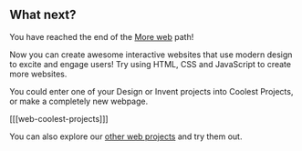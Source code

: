 ## What next?

You have reached the end of the [More web](https://projects.raspberrypi.org/en/pathways/more-web) path!

Now you can create awesome interactive websites that use modern design to excite and engage users! Try using HTML, CSS and JavaScript to create more websites.

You could enter one of your Design or Invent projects into Coolest Projects, or make a completely new webpage.

[[[web-coolest-projects]]]

You can also explore our [other web projects](https://projects.raspberrypi.org/en/projects?software%5B%5D=html-css-javascript) and try them out.